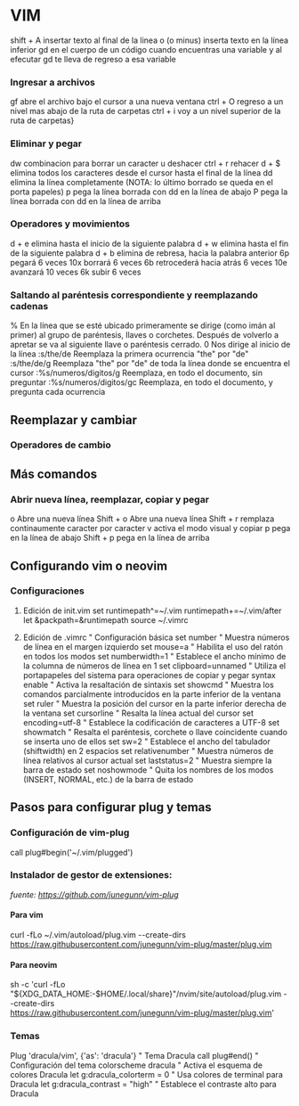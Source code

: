 # VIM

shift + A	insertar texto al final de la linea
o (o minus)	inserta texto en la línea inferior
gd		en el cuerpo de un código cuando encuentras una variable y al efecutar gd te lleva de regreso a esa variable

### Ingresar a archivos
gf		abre el archivo bajo el cursor a una nueva ventana
ctrl + O	regreso a un nivel mas abajo de la ruta de carpetas
ctrl + i	voy a un nivel superior de la ruta de carpetas}

### Eliminar y pegar
dw		combinacion para borrar un caracter
u		deshacer
ctrl + r	rehacer
d + $		elimina todos los caracteres desde el cursor hasta el final de la línea 
dd		elimina la línea completamente (NOTA: lo último borrado se queda en el porta papeles)
p		pega la línea borrada con dd en la línea de abajo
P		pega la línea borrada con dd en la línea de arriba

### Operadores y movimientos
d + e		elimina hasta el inicio de la siguiente palabra
d + w		elimina hasta el fin de la siguiente palabra
d + b		elimina de rebresa, hacia la palabra anterior
6p		    pegará 6 veces
10x		    borrará 6 veces
6b		    retrocederá hacia atrás 6 veces
10e		    avanzará 10 veces
6k		    subir 6 veces

### Saltando al paréntesis correspondiente y reemplazando cadenas
%           		En la línea que se esté ubicado primeramente se dirige (como imán al primer) 
			al grupo de paréntesis, llaves o corchetes. 
			Después de volverlo a apretar se va al siguiente llave o paréntesis cerrado.
0           		Nos dirige al inicio de la línea
:s/the/de   		Reemplaza la primera ocurrencia "the" por "de"
:s/the/de/g 		Reemplaza "the" por "de" de toda la línea donde se encuentra el cursor
:%s/numeros/digitos/g   Reemplaza, en todo el documento, sin preguntar
:%s/numeros/digitos/gc  Reemplaza, en todo el documento, y pregunta cada ocurrencia

## Reemplazar y cambiar
### Operadores de cambio

## Más comandos
### Abrir nueva línea, reemplazar, copiar y pegar
o			Abre una nueva línea
Shift + o		Abre una nueva línea
Shift + r		remplaza continaumente caracter por caracter
v			activa el modo visual
y			copiar
p			pega en la línea de abajo
Shift + p		pega en la línea de arriba

## Configurando vim o neovim
### Configuraciones
1. Edición de init.vim
set runtimepath^=~/.vim runtimepath+=~/.vim/after
let &packpath=&runtimepath
source ~/.vimrc

2. Edición de .vimrc
" Configuración básica
set number          " Muestra números de línea en el margen izquierdo
set mouse=a         " Habilita el uso del ratón en todos los modos
set numberwidth=1   " Establece el ancho mínimo de la columna de números de línea en 1
set clipboard=unnamed " Utiliza el portapapeles del sistema para operaciones de copiar y pegar
syntax enable       " Activa la resaltación de sintaxis
set showcmd         " Muestra los comandos parcialmente introducidos en la parte inferior de la ventana
set ruler           " Muestra la posición del cursor en la parte inferior derecha de la ventana
set cursorline      " Resalta la línea actual del cursor
set encoding=utf-8  " Establece la codificación de caracteres a UTF-8
set showmatch       " Resalta el paréntesis, corchete o llave coincidente cuando se inserta uno de ellos
set sw=2            " Establece el ancho del tabulador (shiftwidth) en 2 espacios
set relativenumber  " Muestra números de línea relativos al cursor actual
set laststatus=2    " Muestra siempre la barra de estado
set noshowmode      " Quita los nombres de los modos (INSERT, NORMAL, etc.) de la barra de estado

## Pasos para configurar plug y temas
### Configuración de vim-plug
call plug#begin('~/.vim/plugged')

### Instalador de gestor de extensiones:
_fuente: https://github.com/junegunn/vim-plug_
#### Para vim
curl -fLo ~/.vim/autoload/plug.vim --create-dirs \
    https://raw.githubusercontent.com/junegunn/vim-plug/master/plug.vim

#### Para neovim
sh -c 'curl -fLo "${XDG_DATA_HOME:-$HOME/.local/share}"/nvim/site/autoload/plug.vim --create-dirs \
       https://raw.githubusercontent.com/junegunn/vim-plug/master/plug.vim'

### Temas
Plug 'dracula/vim', {'as': 'dracula'}  " Tema Dracula
call plug#end()
" Configuración del tema
colorscheme dracula                   " Activa el esquema de colores Dracula
let g:dracula_colorterm = 0           " Usa colores de terminal para Dracula
let g:dracula_contrast = "high"       " Establece el contraste alto para Dracula


